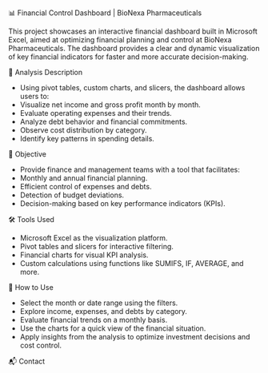 📊 Financial Control Dashboard | BioNexa Pharmaceuticals

This project showcases an interactive financial dashboard built in Microsoft Excel, aimed at optimizing financial planning and control at BioNexa Pharmaceuticals. The dashboard provides a clear and dynamic visualization of key financial indicators for faster and more accurate decision-making.

🧠 Analysis Description

- Using pivot tables, custom charts, and slicers, the dashboard allows users to:
- Visualize net income and gross profit month by month.
- Evaluate operating expenses and their trends.
- Analyze debt behavior and financial commitments.
- Observe cost distribution by category.
- Identify key patterns in spending details.

🎯 Objective

- Provide finance and management teams with a tool that facilitates:
- Monthly and annual financial planning.
- Efficient control of expenses and debts.
- Detection of budget deviations.
- Decision-making based on key performance indicators (KPIs).

🛠️ Tools Used

- Microsoft Excel as the visualization platform.
- Pivot tables and slicers for interactive filtering.
- Financial charts for visual KPI analysis.
- Custom calculations using functions like SUMIFS, IF, AVERAGE, and more.

🚀 How to Use

- Select the month or date range using the filters.
- Explore income, expenses, and debts by category.
- Evaluate financial trends on a monthly basis.
- Use the charts for a quick view of the financial situation.
- Apply insights from the analysis to optimize investment decisions and cost control.

📬 Contact

